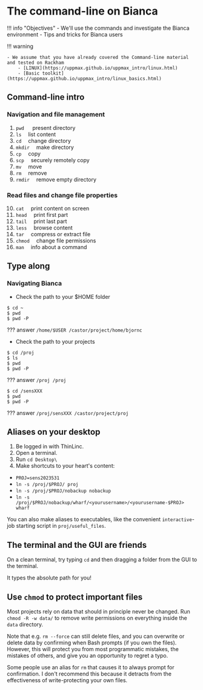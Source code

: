 # The command-line on Bianca

!!! info "Objectives"
    - We'll use the commands and investigate the Bianca environment
    - Tips and tricks for Bianca users

!!! warning

    - We assume that you have already covered the Command-line material and tested on Rackham
        - [LINUX](https://uppmax.github.io/uppmax_intro/linux.html)
        - [Basic toolkit](https://uppmax.github.io/uppmax_intro/linux_basics.html)

## Command-line intro

       
### Navigation and file management

1. `pwd`  &emsp; present directory
1. `ls`  &emsp;list content
1. `cd`  &emsp;change directory
1. `mkdir`  &emsp;make directory
1. `cp`  &emsp;copy
1. `scp`  &emsp;securely remotely copy
1. `mv`  &emsp;move
1. `rm`  &emsp;remove
1. `rmdir`  &emsp;remove empty directory

### Read files and change file properties

10. `cat`  &emsp;print content on screen
11. `head`  &emsp;print first part
12. `tail`  &emsp;print last part
13. `less`  &emsp;browse content
14. `tar`  &emsp;compress or extract file
15. `chmod`  &emsp;change file permissions
16. `man`  &emsp;info about a command

## Type along

### Navigating Bianca

- Check the path to your $HOME folder

```
$ cd ~
$ pwd
$ pwd -P
```

??? answer
    ```
    /home/$USER
    /castor/project/home/bjornc
    ```

- Check the path to your projects

```
$ cd /proj
$ ls
$ pwd
$ pwd -P
```

??? answer
    ```
    /proj
    /proj
    ```
```
$ cd /sensXXX
$ pwd
$ pwd -P
```
??? answer
    ```
    /proj/sensXXX
    /castor/project/proj
    ```

## Aliases on your desktop

1. Be logged in with ThinLinc.
2. Open a terminal.
3. Run `cd Desktop\`
4. Make shortcuts to your heart's content:
  - `PROJ=sens2023531`
  - `ln -s /proj/$PROJ/ proj`
  - `ln -s /proj/$PROJ/nobackup nobackup`
  - `ln -s /proj/$PROJ/nobackup/wharf/<yourusername>/<yourusername-$PROJ> wharf`

You can also make aliases to executables, like the convenient `interactive`-job starting script in `proj/useful_files`.

## The terminal and the GUI are friends

On a clean terminal, try typing `cd` and then dragging a folder from the GUI to the terminal.

It types the absolute path for you!

## Use `chmod` to protect important files

Most projects rely on data that should in principle never be changed. Run `chmod -R -w data/` to remove write permissions on everything inside the `data` directory. 

Note that e.g. `rm --force` can still delete files, and you can overwrite or delete data by confirming when Bash prompts (if you own the files). However, this will protect you from most programmatic mistakes, the mistakes of others, and give you an opportunity to regret a typo.

Some people use an alias for `rm` that causes it to always prompt for confirmation. I don't recommend this because it detracts from the effectiveness of write-protecting your own files.
